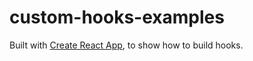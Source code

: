 # custom-hooks-examples

Built with [Create React App](https://facebook.github.io/create-react-app/), to show how to build hooks.
